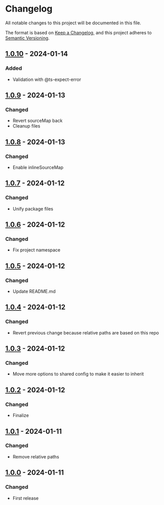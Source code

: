 # Changelog

All notable changes to this project will be documented in this file.

The format is based on [Keep a Changelog](https://keepachangelog.com/en/1.0.0/),
and this project adheres to [Semantic Versioning](https://semver.org/spec/v2.0.0.html).

## [1.0.10](../../tags/v1.0.10) - 2024-01-14
### Added
- Validation with @ts-expect-error

## [1.0.9](../../tags/v1.0.9) - 2024-01-13
### Changed
- Revert sourceMap back
- Cleanup files

## [1.0.8](../../tags/v1.0.8) - 2024-01-13
### Changed
- Enable inlineSourceMap

## [1.0.7](../../tags/v1.0.7) - 2024-01-12
### Changed
- Unify package files

## [1.0.6](../../tags/v1.0.6) - 2024-01-12
### Changed
- Fix project namespace

## [1.0.5](../../tags/v1.0.5) - 2024-01-12
### Changed
- Update README.md

## [1.0.4](../../tags/v1.0.4) - 2024-01-12
### Changed
- Revert previous change because relative paths are based on this repo

## [1.0.3](../../tags/v1.0.3) - 2024-01-12
### Changed
- Move more options to shared config to make it easier to inherit

## [1.0.2](../../tags/v1.0.2) - 2024-01-12
### Changed
- Finalize

## [1.0.1](../../tags/v1.0.1) - 2024-01-11
### Changed
- Remove relative paths

## [1.0.0](../../tags/v1.0.0) - 2024-01-11
### Changed
- First release
